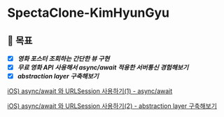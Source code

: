 # SpectaClone-KimHyunGyu

## 🐓 목표
- [x] ***영화 포스터 조회하는 간단한 뷰 구현***
- [x] ***무료 영화 API 사용해서 async/await 적용한 서버통신 경험해보기***
- [x] ***abstraction layer 구축해보기***

[iOS) async/await 와 URLSession 사용하기(1) - async/await](https://github.com/28th-SOPT-iOS-CloneCoding/SpectaClone-KimHyunGyu/issues/4)

[iOS) async/await 와 URLSession 사용하기(2) - abstraction layer 구축해보기](https://github.com/28th-SOPT-iOS-CloneCoding/SpectaClone-KimHyunGyu/issues/5)
